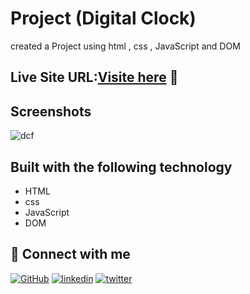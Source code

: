 

# Project  (Digital Clock)

created a Project using html , css , JavaScript and DOM



## Live Site URL:[Visite here](https://digital-clock-1811.netlify.app/) 🚀



## Screenshots

![dcf](https://github.com/user-attachments/assets/d1496045-9508-4671-a5fb-fb6f17cba4fb)



## Built with the following technology

- HTML
- css
- JavaScript
- DOM



## 🔗 Connect with me
[![GitHub](https://img.shields.io/badge/my_portfolio-000?style=for-the-badge&logo=ko-fi&logoColor=white)](https://github.com/Deepanshuyadav05)
[![linkedin](https://img.shields.io/badge/linkedin-0A66C2?style=for-the-badge&logo=linkedin&logoColor=white)](https://www.linkedin.com/in/deepanshu-yadav-b16175276/)
[![twitter](https://img.shields.io/badge/twitter-1DA1F2?style=for-the-badge&logo=twitter&logoColor=white)](https://x.com/home?lang=en)

